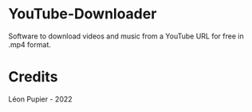 # YouTube-Downloader
Software to download videos and music from a YouTube URL for free in .mp4 format.

# Credits
Léon Pupier - 2022
